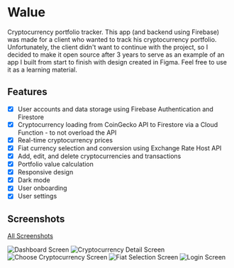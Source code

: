 # Walue

Cryptocurrency portfolio tracker. This app (and backend using Firebase) was made for a client who wanted to track his cryptocurrency portfolio. Unfortunately, the client didn't want to continue with the project, so I decided to make it open source after 3 years to serve as an example of an app I built from start to finish with design created in Figma. Feel free to use it as a learning material.

## Features

- [x] User accounts and data storage using Firebase Authentication and Firestore
- [x] Cryptocurrency loading from CoinGecko API to Firestore via a Cloud Function - to not overload the API
- [x] Real-time cryptocurrency prices
- [x] Fiat currency selection and conversion using Exchange Rate Host API
- [x] Add, edit, and delete cryptocurrencies and transactions
- [x] Portfolio value calculation
- [x] Responsive design
- [x] Dark mode
- [x] User onboarding
- [x] User settings

## Screenshots

[All Screenshots](walue_branding/screenshots)

![Dashboard Screen](walue_branding/screenshots/Screenshot_1620246268.png)
![Cryptocurrency Detail Screen](walue_branding/screenshots/Screenshot_1620246233.png)
![Choose Cryptocurrency Screen](walue_branding/screenshots/Screenshot_1620246069.png)
![Fiat Selection Screen](walue_branding/screenshots/Screenshot_1620246036.png)
![Login Screen](walue_branding/screenshots/Screenshot_1620245708.png)


